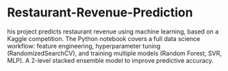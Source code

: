# Restaurant-Revenue-Prediction
his project predicts restaurant revenue using machine learning, based on a Kaggle competition. The Python notebook covers a full data science workflow: feature engineering, hyperparameter tuning (RandomizedSearchCV), and training multiple models (Random Forest, SVR, MLP). A 2-level stacked ensemble model to improve predictive accuracy.
